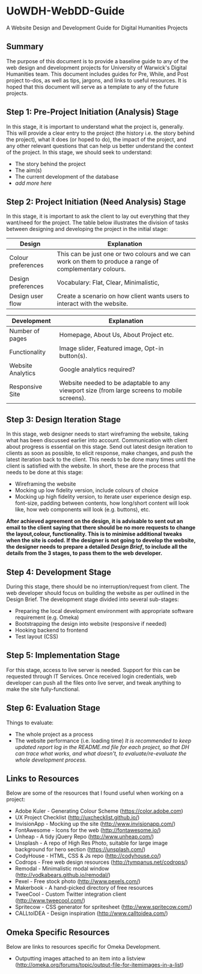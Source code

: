 # UoWDH-WebDD-Guide
A Website Design and Development Guide for Digital Humanities Projects

## Summary
The purpose of this document is to provide a baseline guide to any of the web design and development projects for University of Warwick's Digital Humanities team. This document includes guides for Pre, While, and Post project to-dos, as well as tips, jargons, and links to useful resources. It is hoped that this document will serve as a template to any of the future projects.

## Step 1: Pre-Project Initiation (Analysis) Stage
In this stage, it is important to understand what the project is, generally. This will provide a clear entry to the project (the history i.e. the story behind the project), what it does (or hoped to do), the impact of the project, and any other relevant questions that can help us better understand the context of the project. In this stage, we should seek to understand:
* The story behind the project
* The aim(s)
* The current development of the database
* _add more here_

## Step 2: Project Initiation (Need Analysis) Stage
In this stage, it is important to ask the client to lay out everything that they want/need for the project. The table below illustrates the division of tasks between designing and developing the project in the initial stage:

Design	|	Explanation 
--- | ---
Colour preferences	| This can be just one or two colours and we can work on them to produce a range of complementary colours.
Design preferences	| Vocabulary: Flat, Clear, Minimalistic, 
Design user flow | Create a scenario on how client wants users to interact with the website.


Development | Explanation
---|---
Number of pages | Homepage, About Us, About Project etc.
Functionality | Image slider, Featured image, Opt-in button(s).
Website Analytics | Google analytics required?
Responsive Site | Website needed to be adaptable to any viewport size (from large screens to mobile screens).

## Step 3: Design Iteration Stage
In this stage, web designer needs to start wireframing the website, taking what has been discussed earlier into account. Communication with client about progress is essential on this stage. Send out latest design iteration to clients as soon as possible, to elicit response, make changes, and push the latest iteration back to the client. This needs to be done many times until the client is satisfied with the website. In short, these are the process that needs to be done at this stage:

* Wireframing the website
* Mocking up low fidelity version, include colours of choice
* Mocking up high fidelity version, to iterate user experience design esp. font-size, padding between contents, how long/short content will look like, how web components will look (e.g. buttons), etc.

**After achieved agreement on the design, it is advisable to sent out an email to the client saying that there should be no more requests to change the layout,colour, functionality. This is to minimise additional tweaks when the site is coded. If the designer is not going to develop the website, the designer needs to prepare a detailed _Design Brief_, to include all the details from the 3 stages, to pass them to the web developer.**

## Step 4: Development Stage
During this stage, there should be no interruption/request from client. The web developer should focus on building the website as per outlined in the Design Brief. The development stage divided into several sub-stages:
* Preparing the local development environment with appropriate software requirement (e.g. Omeka)
* Bootstrapping the design into website (responsive if needed)
* Hooking backend to frontend
* Test layout (CSS)


## Step 5: Implementation Stage
For this stage, access to live server is needed. Support for this can be requested through IT Services. Once received login credentials, web developer can push all the files onto live server, and tweak anything to make the site fully-functional. 


## Step 6: Evaluation Stage
Things to evaluate:
* The whole project as a process
* The website performance (i.e. loading time)
_It is recommended to keep updated report log in the README.md file for each project, so that DH can trace what works, and what doesn't, to evaluate/re-evaluate the whole development process._


## Links to Resources
Below are some of the resources that I found useful when working on a project:
* Adobe Kuler - Generating Colour Scheme (https://color.adobe.com)
* UX Project Checklist (http://uxchecklist.github.io/)
* InvisionApp - Mocking up the site (http://www.invisionapp.com/)
* FontAwesome - Icons for the web (http://fontawesome.io/)
* Unheap - A tidy jQuery Repo (http://www.unheap.com/)
* Unsplash - A repo of High Res Photo, suitable for large image background for hero section (https://unsplash.com/)
* CodyHouse - HTML, CSS & Js repo (http://codyhouse.co/)
* Codrops - Free web design resources (http://tympanus.net/codrops/)
* Remodal - Minimalistic modal window (http://vodkabears.github.io/remodal/)
* Pexel - Free stock photo (http://www.pexels.com/)
* Makerbook - A hand-picked directory of free resources
* TweeCool - Custom Twitter integration client (http://www.tweecool.com/)
* Spritecow - CSS generator for spritesheet (http://www.spritecow.com/)
* CALLtoIDEA - Design inspiration (http://www.calltoidea.com/)


## Omeka Specific Resources
Below are links to resources specific for Omeka Development.
* Outputting images attached to an item into a listview (http://omeka.org/forums/topic/output-file-for-itemimages-in-a-list)




